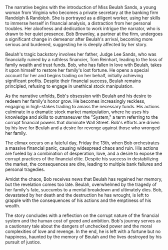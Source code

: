 The narrative begins with the introduction of Miss Beulah Sands, a young woman from Virginia who becomes a private secretary at the banking firm Randolph & Randolph. She is portrayed as a diligent worker, using her skills to immerse herself in financial analysis, a distraction from her personal troubles. Her aloofness and dedication to work intrigue the narrator, who is drawn to her quiet presence. Bob Brownley, a partner at the firm, undergoes a significant change in demeanor after Beulah's arrival, becoming more serious and burdened, suggesting he is deeply affected by her story.

Beulah's tragic backstory involves her father, Judge Lee Sands, who was financially ruined by a ruthless financier, Tom Reinhart, leading to the loss of family wealth and trust funds. Bob, who has fallen in love with Beulah, takes it upon himself to restore her family's lost fortune. He opens a special account for her and begins trading on her behalf, initially achieving significant profits. Despite their financial success, Beulah remains principled, refusing to engage in unethical stock manipulation.

As the narrative unfolds, Bob's obsession with Beulah and his desire to redeem her family's honor grow. He becomes increasingly reckless, engaging in high-stakes trading to amass the necessary funds. His actions culminate in a dramatic stock market manipulation, where he uses his knowledge and skills to outmaneuver the "System," a term referring to the corrupt financial powers that dominate Wall Street. Bob's efforts are driven by his love for Beulah and a desire for revenge against those who wronged her family.

The climax occurs on a fateful day, Friday the 13th, when Bob orchestrates a massive financial panic, causing widespread chaos and ruin. His actions are fueled by a combination of desperation, love, and a desire to expose the corrupt practices of the financial elite. Despite his success in destabilizing the market, the consequences are dire, leading to multiple bank failures and personal tragedies.

Amidst the chaos, Bob receives news that Beulah has regained her memory, but the revelation comes too late. Beulah, overwhelmed by the tragedy of her family's fate, succumbs to a mental breakdown and ultimately dies. Bob, devastated by her death and the destruction he has wrought, is left to grapple with the consequences of his actions and the emptiness of his wealth.

The story concludes with a reflection on the corrupt nature of the financial system and the human cost of greed and ambition. Bob's journey serves as a cautionary tale about the dangers of unchecked power and the moral complexities of love and revenge. In the end, he is left with a fortune but no happiness, haunted by the memory of Beulah and the lives destroyed by his pursuit of justice.